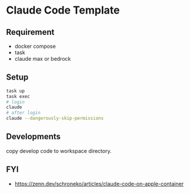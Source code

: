 # Claude Code Template

## Requirement
- docker compose
- task
- claude max or bedrock

## Setup
```bash
task up
task exec
# login
claude
# after login
claude --dangerously-skip-permissions
```

## Developments
copy develop code to workspace directory.

## FYI
- https://zenn.dev/schroneko/articles/claude-code-on-apple-container